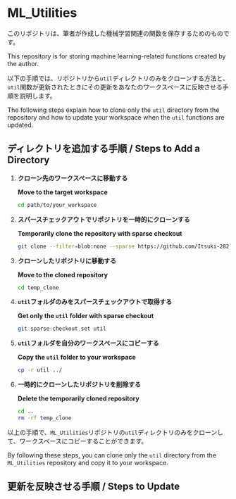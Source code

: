 # ML_Utilities
このリポジトリは、筆者が作成した機械学習関連の関数を保存するためのものです。

This repository is for storing machine learning-related functions created by the author.

以下の手順では、リポジトリから`util`ディレクトリのみをクローンする方法と、`util`関数が更新されたときにその更新をあなたのワークスペースに反映させる手順を説明します。

The following steps explain how to clone only the `util` directory from the repository and how to update your workspace when the `util` functions are updated.

## ディレクトリを追加する手順 / Steps to Add a Directory

1. **クローン先のワークスペースに移動する**
   
   **Move to the target workspace**

    ```sh
    cd path/to/your_workspace
    ```

2. **スパースチェックアウトでリポジトリを一時的にクローンする**
   
   **Temporarily clone the repository with sparse checkout**

    ```sh
    git clone --filter=blob:none --sparse https://github.com/Itsuki-2822/ML_Utilities.git temp_clone
    ```

3. **クローンしたリポジトリに移動する**
   
   **Move to the cloned repository**

    ```sh
    cd temp_clone
    ```

4. **`util`フォルダのみをスパースチェックアウトで取得する**
   
   **Get only the `util` folder with sparse checkout**

    ```sh
    git sparse-checkout set util
    ```

5. **`util`フォルダを自分のワークスペースにコピーする**
   
   **Copy the `util` folder to your workspace**

    ```sh
    cp -r util ../
    ```

6. **一時的にクローンしたリポジトリを削除する**
   
   **Delete the temporarily cloned repository**

    ```sh
    cd ..
    rm -rf temp_clone
    ```

以上の手順で、`ML_Utilities`リポジトリの`util`ディレクトリのみをクローンして、ワークスペースにコピーすることができます。

By following these steps, you can clone only the `util` directory from the `ML_Utilities` repository and copy it to your workspace.


## 更新を反映させる手順 / Steps to Update
